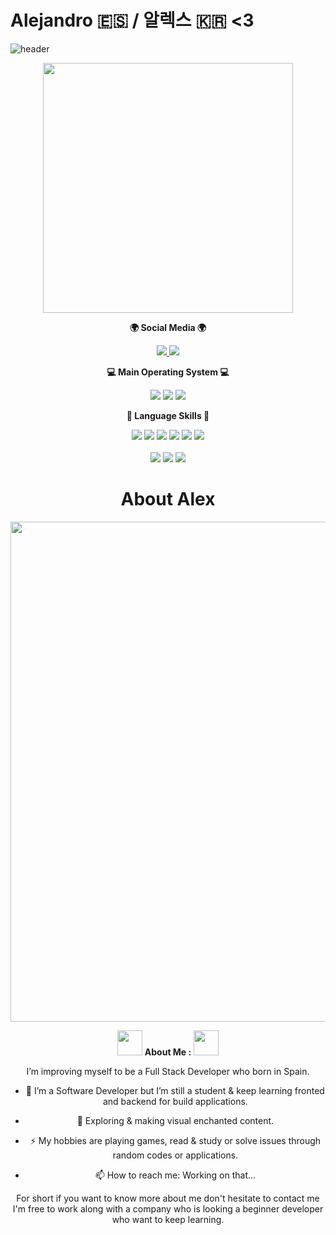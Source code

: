 # Alejandro 🇪🇸 / 알렉스 🇰🇷 <3
![header](https://capsule-render.vercel.app/api?type=waving&height=150&color=black&text=Alejandro%20Magana%20&fontColor=FFFFFF&fontSize=30&animation=fadeIn&section=header&reversal=false&textBg=false&desc=알렉스&descSize=16&descAlign=90&descAlignY=30&fontAlign=30&fontAlignY=40)
<div id="header" align="center">
  <img src="https://media.giphy.com/media/XeA1Ahjfh5sUs4KzhM/giphy.gif?cid=ecf05e47jdidrxn4b0jcdjk4jocubvfks4l7yki6trs4yq3i&ep=v1_stickers_search&rid=giphy.gif&ct=s" width="400"/>
</div>

<p align="center">
<Strong>🌍 Social Media 🌍 </Strong><br>
</p>

<p align="center" display="inline-block">
<a href="https://www.linkedin.com">
<img src="https://img.shields.io/badge/linkedin-blue?logo=linkedin&logoColor=white&style=for-the-badge"/>
<a>
<a href="https://open.spotify.com">
<img src="https://img.shields.io/badge/Spotify-green?logo=Spotify&logoColor=white&style=for-the-badge"/>
<a>
</p>


<p align="center">
<Strong>💻 Main Operating System 💻</Strong><br>
</p>

<p align="center" display="inline-block">
<img src="https://img.shields.io/badge/mac%20os-000000?style=for-the-badge&logo=apple&logoColor=white"/>
<img src="https://img.shields.io/badge/Arch_Linux-1793D1?style=for-the-badge&logo=arch-linux&logoColor=white"/>
<img src="https://img.shields.io/badge/Windows-131c31?style=for-the-badge&logo=windows&logoColor=white"/>
</p>

<p align="center">
<Strong>🚀 Language Skills 🚀</Strong><br>
</p>

<p align="center" display="inline-block">
<img src="https://img.shields.io/badge/HTML5-E34F26?style=for-the-badge&logo=html5&logoColor=white" />
<img src="https://img.shields.io/badge/CSS3-1572B6?style=for-the-badge&logo=css3&logoColor=white" />
<img src="https://img.shields.io/badge/JavaScript-F7DF1E?style=for-the-badge&logo=javascript&logoColor=black" />
<img src="https://img.shields.io/badge/React-20232A?style=for-the-badge&logo=react&logoColor=61DAFB" />
<img src="https://img.shields.io/badge/Swift-FA7343?style=for-the-badge&logo=swift&logoColor=white" />
<img src="https://img.shields.io/badge/Java-ED8B00?style=for-the-badge&logo=openjdk&logoColor=white" />
<br><br>
<img src="https://img.shields.io/badge/MySQL-005C84?style=for-the-badge&logo=mysql&logoColor=white" />
<img src="https://img.shields.io/badge/github-%23121011.svg?style=for-the-badge&logo=github&logoColor=white" />
<img src="https://img.shields.io/badge/Git-F05032?style=for-the-badge&logo=Git&logoColor=white" />
</p>

<h1 style="text-align: center;" >About Alex </h1>

<div align="center">
<img src="https://media.giphy.com/media/RGjyt5la9npHFAdkDj/giphy.gif" width="800" height"400"/>

<p align="center">
<Strong><img src="https://media.giphy.com/media/YnUcQkUvPdHMmkLBZn/giphy.gif" width="40"> About Me : <img src="https://media.giphy.com/media/YnUcQkUvPdHMmkLBZn/giphy.gif" width="40"> </Strong><br>
</p>

<p align="center" display="inline-block">
I’m improving myself to be a Full Stack Developer who born in Spain. 

- :telescope: I’m a Software Developer but I’m still a student & keep learning fronted and backend for build applications. 

- :seedling: Exploring & making visual enchanted content.

- :zap: My hobbies are playing games, read & study or solve issues through random codes or applications. 

- :mailbox: How to reach me: Working on that…

For short if you want to know more about me don't hesitate to contact me I'm free to work along with a company who is looking a beginner developer who want to keep learning.
</p>

</div>
</div>
